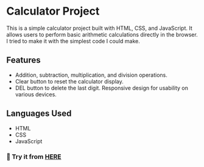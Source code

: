 # Calculator Project
This is a simple calculator project built with HTML, CSS, and JavaScript. It allows users to perform basic arithmetic calculations directly in the browser. I tried to make it with the simplest code I could make.

## Features
* Addition, subtraction, multiplication, and division operations.
* Clear button to reset the calculator display.
* DEL button to delete the last digit.
Responsive design for usability on various devices.
## Languages Used
* HTML
* CSS
* JavaScript
### 🚀 Try it from [HERE](https://youssehf.github.io/Basic-Calculator/)
